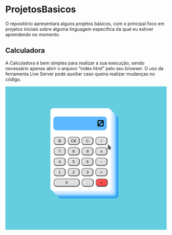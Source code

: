 # ProjetosBasicos
O repositório apresentará alguns projetos básicos, com o principal foco em projetos iniciais sobre alguma linguagem específica da qual eu estiver aprendendo no momento.

## Calculadora
A Calculadora é bem simples para realizar a sua execução, sendo necessário apenas abrir o arquivo "index.html" pelo seu browser. O uso da ferramenta Live Server pode auxiliar caso queira realizar mudanças no código.

<img src="./Screenshots/screenshot.png">